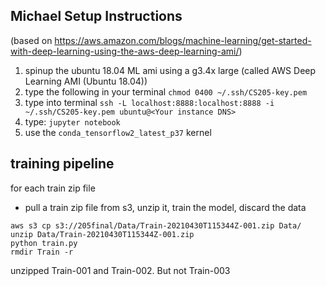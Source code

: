 ## Michael Setup Instructions
(based on https://aws.amazon.com/blogs/machine-learning/get-started-with-deep-learning-using-the-aws-deep-learning-ami/)
1. spinup the ubuntu 18.04 ML ami using a g3.4x large (called  AWS Deep Learning AMI (Ubuntu 18.04))
2. type the following in your terminal
`chmod 0400 ~/.ssh/CS205-key.pem`
3. type into terminal
`ssh -L localhost:8888:localhost:8888 -i ~/.ssh/CS205-key.pem ubuntu@<Your instance DNS>`
4. type:
`jupyter notebook`
5. use the `conda_tensorflow2_latest_p37` kernel


## training pipeline
for each train zip file
 - pull a train zip file from s3, unzip it, train the model, discard the data

 ```
 aws s3 cp s3://205final/Data/Train-20210430T115344Z-001.zip Data/
 unzip Data/Train-20210430T115344Z-001.zip
 python train.py
 rmdir Train -r
 ```

 unzipped Train-001 and Train-002. But not Train-003